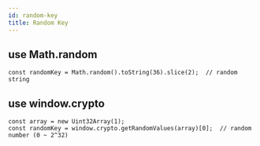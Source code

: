 ```yaml
---
id: random-key
title: Random Key
---
```


## use Math.random

    const randomKey = Math.random().toString(36).slice(2);  // random string

## use window.crypto

    const array = new Uint32Array(1);
    const randomKey = window.crypto.getRandomValues(array)[0];  // random number (0 ~ 2^32)
